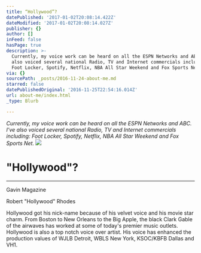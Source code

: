 ```yaml
---
title: “Hollywood”?
datePublished: '2017-01-02T20:08:14.422Z'
dateModified: '2017-01-02T20:08:14.027Z'
publisher: {}
author: []
inFeed: false
hasPage: true
description: >-
  Currently, my voice work can be heard on all the ESPN Networks and ABC.  I’ve
  also voiced several national Radio, TV and Internet commercials including:
  Foot Locker, Spotify, Netflix, NBA All Star Weekend and Fox Sports Net.
via: {}
sourcePath: _posts/2016-11-24-about-me.md
starred: false
datePublishedOriginal: '2016-11-25T22:54:16.014Z'
url: about-me/index.html
_type: Blurb

---
```

_Currently, my voice work can be heard on all the ESPN Networks and ABC. I've also voiced several national Radio, TV and Internet commercials including: Foot Locker, Spotify, Netflix, NBA All Star Weekend and Fox Sports Net._
![](https://the-grid-user-content.s3-us-west-2.amazonaws.com/1967e4b0-429c-4ed8-aea6-b9011b73d683.jpg)

# "Hollywood"?

---

Gavin Magazine

Robert "Hollywood" Rhodes

Hollywood got his nick-name because of his velvet voice and his movie star charm. From Boston to New Orleans to the Big Apple, the black Clark Gable of the airwaves has worked at some of today's premier music outlets. Hollywood is also a top notch voice over artist. His voice has enhanced the production values of WJLB Detroit, WBLS New York, KSOC/KBFB Dallas and VH1\.